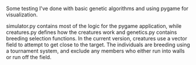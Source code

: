 Some testing I've done with basic genetic algorithms and using pygame for visualization.

simulator.py contains most of the logic for the pygame application, while creatures.py defines how the creatures work and genetics.py contains breeding selection functions.
In the current version, creatures use a vector field to attempt to get close to the target.
The individuals are breeding using a tournament system, and exclude any members who either run into walls or run off the field.
